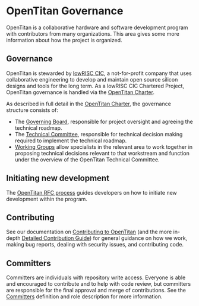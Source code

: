 # OpenTitan Governance

OpenTitan is a collaborative hardware and software development program with contributors from many organizations.
This area gives some more information about how the project is organized.

## Governance

OpenTitan is stewarded by [lowRISC CIC](./lowRISC.md), a not-for-profit company that uses collaborative engineering to develop and maintain open source silicon designs and tools for the long term.
As a lowRISC CIC Chartered Project, OpenTitan governance is handled via the [OpenTitan Charter](https://static.opentitan.org/technical-charter.pdf).

As described in full detail in the [OpenTitan Charter](https://static.opentitan.org/technical-charter.pdf), the governance structure consists of:
* The [Governing Board](./governing_board.md), responsible for project oversight and agreeing the technical roadmap.
* The [Technical Committee](./tech_committee.md), responsible for technical decision making required to implement the technical roadmap.
* [Working Groups](./working_group.md) allow specialists in the relevant area to work together in proposing technical decisions relevant to that workstream and function under the overview of the OpenTitan Technical Committee.

## Initiating new development

The [OpenTitan RFC process](./rfc_process.md) guides developers on how to initiate new development within the program.

## Contributing

See our documentation on [Contributing to OpenTitan](../contributing/README.md) (and the more in-depth [Detailed Contribution Guide](../contributing/detailed_contribution_guide/README.md)) for general guidance on how we work, making bug reports, dealing with security issues, and contributing code.

## Committers

Committers are individuals with repository write access.
Everyone is able and encouraged to contribute and to help with code review, but committers are responsible for the final approval and merge of contributions.
See the [Committers](./committers.md) definition and role description for more information.
